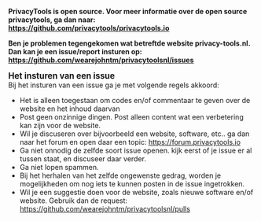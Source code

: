 <p><strong>PrivacyTools is open source. Voor meer informatie over de
open source privacytools, ga dan naar: <a
href="https://github.com/privacytools/privacytools.io" target="_blank"
rel="noopener">https://github.com/privacytools/privacytools.io</a></strong></p>
<p><strong>Ben je problemen tegengekomen wat betreftde website
privacy-tools.nl. Dan kan je een issue/report insturen op: </strong><a
href="https://github.com/wearejohntm/privacytoolsnl/issues"
target="_blank" rel="noopener"><strong>https://github.com/wearejohntm/privacytoolsnl/issues</strong></a></p>
<big><span style="font-weight: bold;">Het insturen van een issue</span></big><br>
Bij het insturen van een issue ga je met volgende regels akkoord:<br>
<ul>
<li>Het is alleen toegestaan om codes en/of commentaar te geven over
de website en het inhoud daarvan</li>
<li>Post geen onzinnige dingen. Post alleen content wat een
verbetering kan zijn voor de website.</li>
<li>Wil je discuseren over bijvoorbeeld een website, software, etc..
ga dan naar het forum en open daar een topic: <a
href="https://forum.privacytools.io" target="_blank">https://forum.privacytools.io</a><br>
</li>
<li>Ga niet onnodig de zelfde soort issue openen. kijk eerst of je
issue er al tussen staat, en discuseer daar verder.</li>
<li>Ga niet lopen spammen.</li>
<li>Bij het herhalen van het zelfde ongewenste gedrag, worden je
mogelijkheden om nog iets te kunnen posten in de issue ingetrokken.</li>
<li>Wil je een suggestie doen voor de website, zoals nieuwe software
en/of website. Gebruik dan de request: <a
href="https://github.com/wearejohntm/privacytoolsnl/pulls"
target="_blank" rel="noopener">https://github.com/wearejohntm/privacytoolsnl/pulls</a></li>
</ul>
